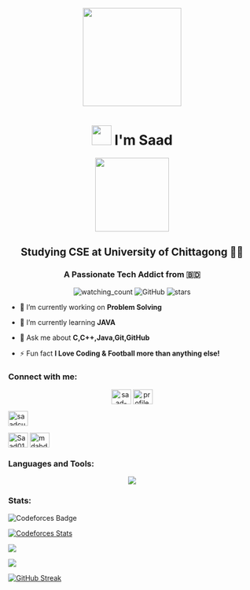 
<p align="center">
<img width="200" src="https://media.giphy.com/media/PsEp528DkALy2J6VOK/giphy.gif?cid=ecf05e47e91soxk4ecdrt7bu7b8yu3jbzc052altfsefkajd&ep=v1_gifs_search&rid=giphy.gif&ct=g">
</p>
<h1 align="center"><img width="40" src="https://media.giphy.com/media/kReKcfrs1YoTmt2AQt/giphy.gif?cid=790b761141ydc3jk63gd0lm1taytbcpik3j3npdq9kaebbwu&ep=v1_stickers_search&rid=giphy.gif&ct=s">  I'm Saad</h1>
<p align="center">
<img width="150" src="https://media.giphy.com/media/v1.Y2lkPTc5MGI3NjExdGR6eTB4Y3F3bXltbTZ6NHFhZ2NucWJidXBxaTNkdXV5cXE3ZDZqcCZlcD12MV9pbnRlcm5hbF9naWZfYnlfaWQmY3Q9cw/t55Z9DfCKaVqE4thhK/giphy.gif">
</p>
<h2 align="center">Studying CSE at University of Chittagong 👨‍💻</h2>
<h3 align="center">A Passionate Tech Addict from 🇧🇩</h3>

<p align="center">
<img src="https://komarev.com/ghpvc/?username=emon4075&color=brightgreen" alt="watching_count" />
<img alt="GitHub" src="https://img.shields.io/badge/dynamic/json?logo=github&label=GitHub+Followers&labelColor=282c34&color=181717&query=%24.data.totalSubs&url=https%3A%2F%2Fapi.spencerwoo.com%2Fsubstats%2F%3Fsource%3Dgithub%26queryKey%3Demon4075&longCache=true"/>
<img src="https://img.shields.io/github/stars/emon4075?label=Stars" alt="stars">
</p>


- 🔭 I’m currently working on **Problem Solving**

- 🌱 I’m currently learning **JAVA**

- 💬 Ask me about **C,C++,Java,Git,GitHub**

- ⚡ Fun fact **I Love Coding & Football more than anything else!**

<h3 align="left">Connect with me:</h3>
<p align="center">
<a href="https://www.linkedin.com/in/saad-al-mahmud-876310299/" target="blank"><img align="center" src="https://raw.githubusercontent.com/rahuldkjain/github-profile-readme-generator/master/src/images/icons/Social/linked-in-alt.svg" alt="saad-al-mahmud-876310299" height="30" width="40" /></a>
<a href="https://www.facebook.com/profile.php?id=100017951088285" target="blank"><img align="center" src="https://raw.githubusercontent.com/rahuldkjain/github-profile-readme-generator/master/src/images/icons/Social/facebook.svg" alt="profile.php?id=100017951088285" height="30" width="40" /></a>

<a href="https://www.codechef.com/users/saadcu" target="blank"><img align="center" src="https://cdn.jsdelivr.net/npm/simple-icons@3.1.0/icons/codechef.svg" alt="saadcu" height="30" width="40" /></a>

<a href="https://codeforces.com/profile/Saad01" target="blank"><img align="center" src="https://raw.githubusercontent.com/rahuldkjain/github-profile-readme-generator/master/src/images/icons/Social/codeforces.svg" alt="Saad01" height="30" width="40" /></a>
<a href="https://www.leetcode.com/mdabdullahemon4075" target="blank"><img align="center" src="https://raw.githubusercontent.com/rahuldkjain/github-profile-readme-generator/master/src/images/icons/Social/leet-code.svg" alt="mdabdullahemon4075" height="30" width="40" /></a>
</p>

<h3 align="left">Languages and Tools:</h3>
<p align="center">
  <a href="https://skillicons.dev">
    <img src="https://skillicons.dev/icons?i=c,cpp,java,git,github,linux,neovim,latex,arduino,discord," />
  </a>
</p>

<h3 align="left">Stats:</h3>

![Codeforces Badge](https://codeforces-readme-stats.vercel.app/api/badge?username=Saad01)

[![Codeforces Stats](https://codeforces-readme-stats.vercel.app/api/card?username=Saad01)](https://codeforces.com/profile/Saad01)



![](http://github-profile-summary-cards.vercel.app/api/cards/most-commit-language?username=saad0104&theme=buefy)

![](http://github-profile-summary-cards.vercel.app/api/cards/stats?username=saad0104&theme=buefy)


[![GitHub Streak](https://streak-stats.demolab.com?user=saad0104&theme=whatsapp-light2&border_radius=20&date_format=j%20M%5B%20Y%5D&hide_total_contributions=true)](https://git.io/streak-stats)
